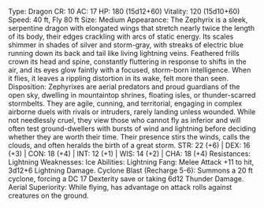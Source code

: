 Type: Dragon
CR: 10
AC: 17
HP: 180 (15d12+60)
Vitality: 120 (15d10+60)
Speed: 40 ft, Fly 80 ft
Size: Medium
Appearance: The Zephyrix is a sleek, serpentine dragon with elongated wings that stretch nearly twice the length of its body, their edges crackling with arcs of static energy. Its scales shimmer in shades of silver and storm-gray, with streaks of electric blue running down its back and tail like living lightning veins. Feathered frills crown its head and spine, constantly fluttering in response to shifts in the air, and its eyes glow faintly with a focused, storm-born intelligence. When it flies, it leaves a rippling distortion in its wake, felt more than seen.
Disposition: Zephyrixes are aerial predators and proud guardians of the open sky, dwelling in mountaintop shrines, floating isles, or thunder-scarred stormbelts. They are agile, cunning, and territorial, engaging in complex airborne duels with rivals or intruders, rarely landing unless wounded. While not needlessly cruel, they view those who cannot fly as inferior and will often test ground-dwellers with bursts of wind and lightning before deciding whether they are worth their time. Their presence stirs the winds, calls the clouds, and often heralds the birth of a great storm.
STR: 22 (+6) | DEX: 16 (+3) | CON: 18 (+4) | INT: 12 (+1) | WIS: 14 (+2) | CHA: 18 (+4)
Resistances: Lightning
Weaknesses: Ice
Abilities:
Lightning Fang: Melee Attack +11 to hit, 3d12+6 Lightning Damage.
Cyclone Blast (Recharge 5-6): Summons a 20 ft cyclone, forcing a DC 17 Dexterity save or taking 6d12 Thunder Damage.
Aerial Superiority: While flying, has advantage on attack rolls against creatures on the ground.
